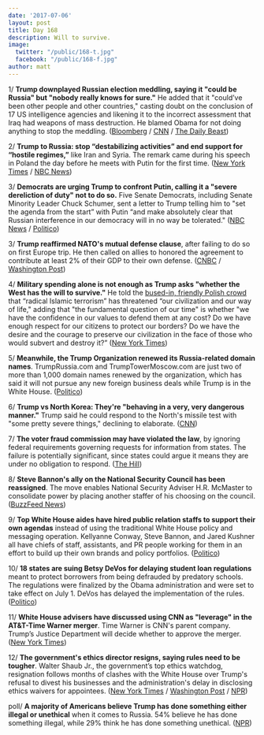 ```yaml
---
date: '2017-07-06'
layout: post
title: Day 168
description: Will to survive.
image:
  twitter: "/public/168-t.jpg"
  facebook: "/public/168-f.jpg"
author: matt
---
```



1/ **Trump downplayed Russian election meddling, saying it "could be Russia" but "nobody really knows for sure."** He added that it "could’ve been other people and other countries," casting doubt on the conclusion of 17 US intelligence agencies and likening it to the incorrect assessment that Iraq had weapons of mass destruction. He blamed Obama for not doing anything to stop the meddling. ([Bloomberg](https://www.bloomberg.com/news/articles/2017-07-06/trump-cites-russian-election-meddling-but-blames-others-too) / [CNN](http://www.cnn.com/2017/07/06/politics/trump-election-meddling-russia/index.html) / [The Daily Beast](http://www.thedailybeast.com/trump-attacks-u-s-spies-says-other-people-could-have-hacked-2016))

2/ **Trump to Russia: stop “destabilizing activities” and end support for “hostile regimes,”** like Iran and Syria. The remark came during his speech in Poland the day before he meets with Putin for the first time.  ([New York Times](https://www.nytimes.com/2017/07/06/world/europe/donald-trump-poland-g20-hamburg.html) / [NBC News](http://www.nbcnews.com/news/world/donald-trump-u-s-will-confront-north-korea-over-very-n779986))

3/ **Democrats are urging Trump to confront Putin, calling it a "severe dereliction of duty" not to do so.** Five Senate Democrats, including Senate Minority Leader Chuck Schumer, sent a letter to Trump telling him to "set the agenda from the start” with Putin “and make absolutely clear that Russian interference in our democracy will in no way be tolerated." ([NBC News](http://www.nbcnews.com/politics/donald-trump/democrats-demand-trump-confront-putin-election-interference-n780121) / [Politico](http://www.politico.com/story/2017/07/06/chuck-schumer-trump-confront-putin-240261))

3/ **Trump reaffirmed NATO's mutual defense clause**, after failing to do so on first Europe trip. He then called on allies to honored the agreement to contribute at least 2% of their GDP to their own defense. ([CNBC](http://www.cnbc.com/2017/07/06/trump-us-stands-firmly-behind-nato-article-5.html) / [Washington Post](https://www.washingtonpost.com/news/post-politics/wp/2017/07/06/in-poland-trump-reaffirms-commitment-to-nato-chides-russia/))

4/ **Military spending alone is not enough as Trump asks "whether the West has the will to survive."** He told the [bused-in, friendly Polish crowd](https://whatthefuckjusthappenedtoday.com/2017/07/05/Day-167/#7-trump-flew-to-europe-today-stoppin) that “radical Islamic terrorism” has threatened “our civilization and our way of life," adding that "the fundamental question of our time" is whether "we have the confidence in our values to defend them at any cost? Do we have enough respect for our citizens to protect our borders? Do we have the desire and the courage to preserve our civilization in the face of those who would subvert and destroy it?” ([New York Times](https://www.nytimes.com/2017/07/06/world/europe/donald-trump-poland-speech.html))

5/ **Meanwhile, the Trump Organization renewed its Russia-related domain names**. TrumpRussia.com and TrumpTowerMoscow.com are just two of more than 1,000 domain names renewed by the organization, which has said it will not pursue any new foreign business deals while Trump is in the White House. ([Politico](http://www.politico.com/story/2017/07/05/trump-tower-moscow-240238))

6/ **Trump vs North Korea: They're "behaving in a very, very dangerous manner."** Trump said he could respond to the North's missile test with "some pretty severe things," declining to elaborate. ([CNN](http://www.cnn.com/2017/07/06/politics/trump-poland-duda/index.html))

7/ **The voter fraud commission may have violated the law**, by ignoring federal requirements governing requests for information from states. The failure is potentially significant, since states could argue it means they are under no obligation to respond. ([The Hill](http://thehill.com/regulation/other/340738-voter-fraud-commission-may-have-violated-law?rnd=1499292453))

8/ **Steve Bannon's ally on the National Security Council has been reassigned**. The move enables National Security Adviser H.R. McMaster to consolidate power by placing another staffer of his choosing on the council. ([BuzzFeed News](https://www.buzzfeed.com/johnhudson/bannon-ally-leaves-white-house-as-mcmaster-consolidates))

9/ **Top White House aides have hired public relation staffs to support their own agendas** instead of using the traditional White House policy and messaging operation. Kellyanne Conway, Steve Bannon, and Jared Kushner all have chiefs of staff, assistants, and PR people working for them in an effort to build up their own brands and policy portfolios. ([Politico](http://www.politico.com/story/2017/07/06/trump-west-wing-staff-kushner-240244))

10/ **18 states are suing Betsy DeVos for delaying student loan regulations** meant to protect borrowers from being defrauded by predatory schools. The regulations were finalized by the Obama administration and were set to take effect on July 1. DeVos has delayed the implementation of the rules. ([Politico](http://www.politico.com/story/2017/07/06/18-states-sue-devos-over-delay-of-student-loan-protections-240260))

11/ **White House advisers have discussed using CNN as "leverage" in the AT&T-Time Warner merger**. Time Warner is CNN's parent company. Trump’s Justice Department will decide whether to approve the merger. ([New York Times](https://www.nytimes.com/2017/07/05/business/media/jeffrey-zucker-cnn-trump.html))

12/ **The government's ethics director resigns, saying rules need to be tougher**. Walter Shaub Jr., the government’s top ethics watchdog, resignation follows months of clashes with the White House over Trump's refusal to divest his businesses and the administration's delay in disclosing ethics waivers for appointees. ([New York Times](https://www.nytimes.com/2017/07/06/us/politics/walter-shaub-office-of-government-ethics-resign.html) / [Washington Post](https://www.washingtonpost.com/politics/federal-ethics-chief-who-clashed-with-white-house-announces-he-will-step-down/2017/07/06/4732c308-624c-11e7-a4f7-af34fc1d9d39_story.html) / [NPR](http://www.npr.org/2017/07/06/535781749/ethics-office-director-walter-shaub-resigns-saying-rules-need-to-be-tougher))

poll/ **A majority of Americans believe Trump has done something either illegal or unethical** when it comes to Russia. 54% believe he has done something illegal, while 29% think he has done something unethical. ([NPR](http://www.npr.org/2017/07/06/535626356/on-russia-republican-and-democratic-lenses-have-a-very-different-tint))